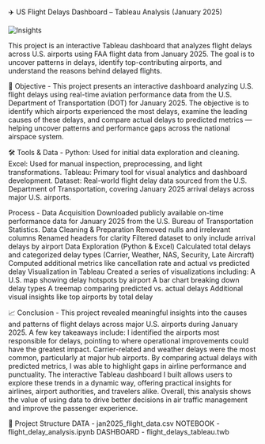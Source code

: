  ✈️ US Flight Delays Dashboard – Tableau Analysis (January 2025)

![Insights](https://github.com/user-attachments/assets/cf016649-ceb6-434e-8377-304850a4bd1b)


This project is an interactive Tableau dashboard that analyzes flight delays across U.S. airports using FAA flight data from January 2025. The goal is to uncover patterns in delays, identify top-contributing airports, and understand the reasons behind delayed flights.

📌 Objective -
This project presents an interactive dashboard analyzing U.S. flight delays using real-time aviation performance data from the U.S. Department of Transportation (DOT) for January 2025. The objective is to identify which airports experienced the most delays, examine the leading causes of these delays, and compare actual delays to predicted metrics — helping uncover patterns and performance gaps across the national airspace system.

🛠 Tools & Data - 
Python: Used for initial data exploration and cleaning.
Excel: Used for manual inspection, preprocessing, and light transformations.
Tableau: Primary tool for visual analytics and dashboard development.
Dataset:
Real-world flight delay data sourced from the U.S. Department of Transportation, covering January 2025 arrival delays across major U.S. airports.

Process - 
Data Acquisition
Downloaded publicly available on-time performance data for January 2025 from the U.S. Bureau of Transportation Statistics.
Data Cleaning & Preparation
Removed nulls and irrelevant columns
Renamed headers for clarity
Filtered dataset to only include arrival delays by airport
Data Exploration (Python & Excel)
Calculated total delays and categorized delay types (Carrier, Weather, NAS, Security, Late Aircraft)
Computed additional metrics like cancellation rate and actual vs predicted delay
Visualization in Tableau
Created a series of visualizations including:
A U.S. map showing delay hotspots by airport
A bar chart breaking down delay types
A treemap comparing predicted vs. actual delays
Additional visual insights like top airports by total delay

📈 Conclusion -
This project revealed meaningful insights into the causes and patterns of flight delays across major U.S. airports during January 2025. A few key takeaways include:
I identified the airports most responsible for delays, pointing to where operational improvements could have the greatest impact.
Carrier-related and weather delays were the most common, particularly at major hub airports.
By comparing actual delays with predicted metrics, I was able to highlight gaps in airline performance and punctuality.
The interactive Tableau dashboard I built allows users to explore these trends in a dynamic way, offering practical insights for airlines, airport authorities, and travelers alike.
Overall, this analysis shows the value of using data to drive better decisions in air traffic management and improve the passenger experience.

📁 Project Structure
DATA - jan2025_flight_data.csv
NOTEBOOK - flight_delay_analysis.ipynb
DASHBOARD - flight_delays_tableau.twb



